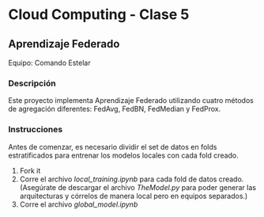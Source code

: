 # Cloud Computing - Clase 5
## Aprendizaje Federado
Equipo: Comando Estelar

### Descripción
Este proyecto implementa Aprendizaje Federado utilizando cuatro métodos de agregación diferentes: FedAvg, FedBN, FedMedian y FedProx.

### Instrucciones
Antes de comenzar, es necesario dividir el set de datos en folds estratificados para entrenar los modelos locales con cada fold creado.

1. Fork it
2. Corre el archivo *local_training.ipynb* para cada fold de datos creado. (Asegúrate de descargar el archivo *TheModel.py* para poder generar las arquitecturas y córrelos de manera local pero en equipos separados.)
3. Corre el archivo *global_model.ipynb*
